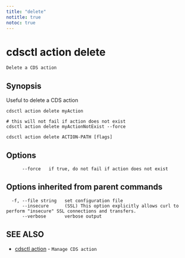 ```yaml
---
title: "delete"
notitle: true
notoc: true
---
```

# cdsctl action delete

`Delete a CDS action`

## Synopsis

Useful to delete a CDS action

	cdsctl action delete myAction

	# this will not fail if action does not exist
	cdsctl action delete myActionNotExist --force


```
cdsctl action delete ACTION-PATH [flags]
```

## Options

```
      --force   if true, do not fail if action does not exist
```

## Options inherited from parent commands

```
  -f, --file string   set configuration file
      --insecure      (SSL) This option explicitly allows curl to perform "insecure" SSL connections and transfers.
      --verbose       verbose output
```

## SEE ALSO

* [cdsctl action](/docs/components/cdsctl/action/)	 - `Manage CDS action`

